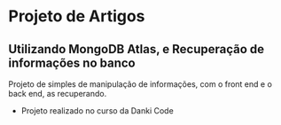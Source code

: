 # Projeto de Artigos

## Utilizando MongoDB Atlas, e Recuperação de informações no banco

Projeto de simples de manipulação de informações, com o front end e o back end, as recuperando.

- Projeto realizado no curso da Danki Code